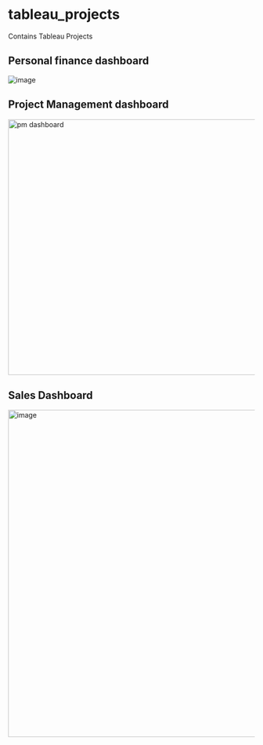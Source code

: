 # tableau_projects
Contains Tableau Projects

## Personal finance dashboard

![image](https://github.com/vishnu-t-r/tableau_projects/assets/109589119/5c98099e-6f1b-44dd-bf1b-a43c005856f5)

## Project Management dashboard

<img width="521" alt="pm dashboard" src="https://github.com/vishnu-t-r/tableau_projects/assets/109589119/f137379a-b5f4-4f73-bc7d-5d3013d91a88">

## Sales Dashboard

<img width="667" alt="image" src="https://github.com/vishnu-t-r/tableau_projects/assets/109589119/75ba78dd-4095-4231-a922-c1f1ce1ed4fb">


